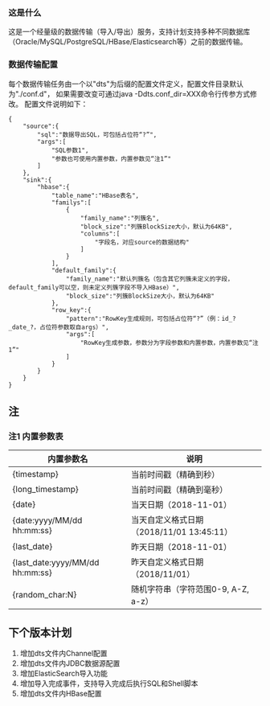 ### 这是什么
这是一个经量级的数据传输（导入/导出）服务，支持计划支持多种不同数据库（Oracle/MySQL/PostgreSQL/HBase/Elasticsearch等）之前的数据传输。

### 数据传输配置
每个数据传输任务由一个以"dts"为后缀的配置文件定义，配置文件目录默认为"./conf.d"，
如果需要改变可通过java -Ddts.conf_dir=XXX命令行传参方式修改。
配置文件说明如下：
```
{
    "source":{
        "sql":"数据导出SQL，可包括占位符“?”",
        "args":[
            "SQL参数1",
            "参数也可使用内置参数，内置参数见“注1”"
        ]
    },
    "sink":{
        "hbase":{
            "table_name":"HBase表名",
            "familys":[
                {
                    "family_name":"列簇名",
                    "block_size":"列簇BlockSize大小，默认为64KB",
                    "columns":[
                        "字段名，对应source的数据结构"
                    ]
                }
            ],
            "default_family":{
                "family_name":"默认列簇名（包含其它列簇未定义的字段，default_family可以空，则未定义列簇字段不导入HBase）",
                "block_size":"列簇BlockSize大小，默认为64KB"
            },
            "row_key":{
                "pattern":"RowKey生成规则，可包括占位符“?”（例：id_?_date_?，占位符参数取自args）",
                "args":[
                    "RowKey生成参数，参数分为字段参数和内置参数，内置参数见“注1”"
                ]
            }
        }
    }
}
```

## 注
### 注1 内置参数表

内置参数名 | 说明
---|---
{timestamp} | 当前时间戳（精确到秒）
{long_timestamp} | 当前时间戳（精确到毫秒）
{date} | 当天日期（2018-11-01）
{date:yyyy/MM/dd hh:mm:ss} | 当天自定义格式日期（2018/11/01 13:45:11）
{last_date} | 昨天日期（2018-11-01）
{last_date:yyyy/MM/dd hh:mm:ss} | 昨天自定义格式日期（2018/11/01）
{random_char:N} | 随机字符串（字符范围0-9, A-Z, a-z）


## 下个版本计划
1. 增加dts文件内Channel配置
2. 增加dts文件内JDBC数据源配置
3. 增加ElasticSearch导入功能
4. 增加导入完成事件，支持导入完成后执行SQL和Shell脚本
5. 增加dts文件内HBase配置